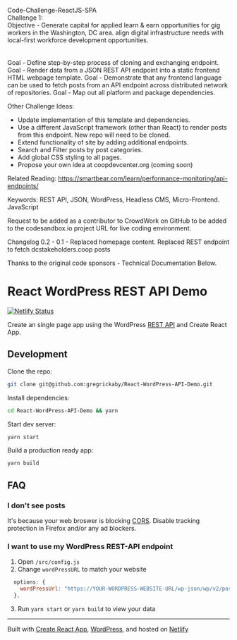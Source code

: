 Code-Challenge-ReactJS-SPA
<br>
Challenge 1: <br> 
Objective - Generate capital for  applied learn & earn opportunities for gig workers in the Washington, DC area.
align digital infrastructure needs with local-first workforce development opportunities.<br>
<br><br>
Goal - Define step-by-step process of cloning and exchanging endpoint.
Goal - Render data from a JSON REST API endpoint into a static frontend HTML webpage template.
Goal - Demonstrate that any frontend language can be used to fetch posts from an API endpoint across distributed network of repositories.
Goal - Map out all platform and package dependencies.

Other Challenge Ideas:

- Update implementation of this template and dependencies.
- Use a different JavaScript framework (other than React) to render posts from this endpoint. New repo will need to be cloned.
- Extend functionality of site by adding additional endpoints.
- Search and Filter posts by post categories.
- Add global CSS styling to all pages.
- Propose your own idea at coopdevcenter.org (coming soon)

Related Reading: https://smartbear.com/learn/performance-monitoring/api-endpoints/

Keywords: REST API, JSON, WordPress, Headless CMS, Micro-Frontend. JavaScript

Request to be added as a contributor to CrowdWork on GitHub to be added to the codesandbox.io project URL for live coding environment.

Changelog 0.2 - 0.1 - Replaced homepage content. Replaced REST endpoint to fetch dcstakeholders.coop posts

Thanks to the original code sponsors - Technical Documentation Below.

# React WordPress REST API Demo

[![Netlify Status](https://api.netlify.com/api/v1/badges/be9fb77e-a2a6-4ef0-b3ac-fd0ae72914af/deploy-status)](https://app.netlify.com/sites/react-wordpress-api-demo/deploys)

Create an single page app using the WordPress [REST API](https://developer.wordpress.org/rest-api/) and Create React App.


## Development

Clone the repo:

```bash
git clone git@github.com:gregrickaby/React-WordPress-API-Demo.git
```

Install dependencies:

```bash
cd React-WordPress-API-Demo && yarn
```

Start dev server:

```bash
yarn start
```

Build a production ready app:

```bash
yarn build
```

## FAQ

### I don't see posts

It's because your web broswer is blocking [CORS](https://developer.mozilla.org/en-US/docs/Web/HTTP/CORS). Disable tracking protection in Firefox and/or any ad blockers.

### I want to use my WordPress REST-API endpoint

1. Open `/src/config.js`
2. Change `wordPressURL` to match your website

```js
  options: {
    wordPressUrl: "https://YOUR-WORDPRESS-WEBSITE-URL/wp-json/wp/v2/posts",
  },
```

3. Run `yarn start` or `yarn build` to view your data

---

Built with [Create React App](https://github.com/facebook/create-react-app), [WordPress](https://wordpress.org), and hosted on [Netlify](https://www.netlify.com/)
